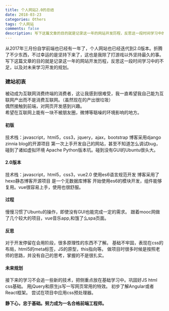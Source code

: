 ```yaml
---
title: 个人网站2.0的总结
date: 2018-03-23
categories: Others
tags: 个人网站
comments: false
description: 写下这篇文章的目的就是记录这一年的网站开发历程，反思这一段时间学习中的不足，以及对未来学习开发的规划。
---
```

从2017年三月份自学前端也已经有一年了，个人网站也已经迭代到2.0版本。折腾了不少东西，不过幸运的是坚持下来了，这也是我除了打游戏以外坚持最久的事。写下这篇文章的目的就是记录这一年的网站开发历程，反思这一段时间学习中的不足，以及对未来学习开发的规划。

### 建站初衷
被动成为互联网消费终端的消费者，这让我感到很难受，我一直希望我自己能为互联网产出而不是消费互联网。（虽然现在的产出很垃圾）  
偶然接触到前端，对网页开发感到兴趣。  
希望在互联网上能有一块不被朋友圈，微博等聒噪的环境影响的地方。

#### 初版
技术栈：javascript，html5，css3，jquery，ajax，bootstrap
博客采用django zinnia blog的开源项目
第一次上手开发自己的网站，甚至不知道怎么调试bug，碰到了诸如虚拟环境 Apache Python版本坑。碰到没有GUI的Ubuntu很头大。

#### 2.0版本
技术栈：javascript，html5，css3，vue2.0 使用es6语言规范开发
博客采用了hexo静态博客开源项目 是一个无数据库博客
开始使用es6的模块开发，组件能够复用。vue很容易上手，使用也很舒服。

#### 过程
慢慢习惯了Ubuntu的操作，即使没有GUI也能完成一定的需求。
跟着mooc网做了几个较大的项目，vue音乐app,和饿了么spa页面。

#### 反思
对于开发停留在会用阶段，很多原理性的东西不了解。
基础不牢固，表现在css的布局，html5的meta标签，JS的原型，this指向等。
做项目时很多时候是按照老师的思路，并没有自己的思考，掌握的不是很扎实。

#### 未来规划
接下来的学习不会追一些新的技术，把侧重点放在基础学习中。巩固好JS html css基础。
用jQuery和原生js写一写网页常用的特效。
初步了解Angular或者React框架。
尝试在项目中应用css预处理器。

**静下心，忠于基础。努力成为一名合格前端工程师。**